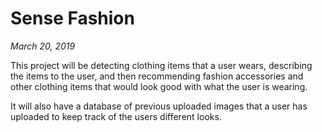 # Sense Fashion

*March 20, 2019*

This project will be detecting clothing items that a user wears, describing the items to the user, and then recommending fashion accessories and other clothing items that would look good with what the user is wearing. 

It will also have a database of previous uploaded images that a user has uploaded to keep track of the users different looks.